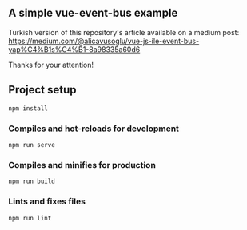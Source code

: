 ## A simple vue-event-bus example

Turkish version of this repository's article available on a medium post:
https://medium.com/@alicavusoglu/vue-js-ile-event-bus-yap%C4%B1s%C4%B1-8a98335a60d6


Thanks for your attention!

## Project setup
```
npm install
```

### Compiles and hot-reloads for development
```
npm run serve
```

### Compiles and minifies for production
```
npm run build
```

### Lints and fixes files
```
npm run lint
```
